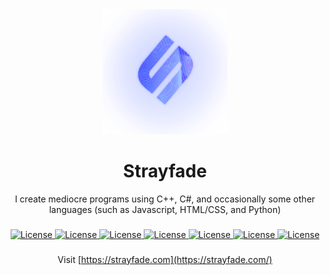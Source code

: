 <div align="center">
    <img style="width: 200px; height: 200px" src="./logo.png"/>
    <h1>Strayfade</h1>
</div>
    
<p align="center">I create mediocre programs using C++, C#, and occasionally some other languages (such as Javascript, HTML/CSS, and Python)</p>

###

<div align="center">
  <a href="https://youtube.com/Strayfade">
    <img alt="License" src="https://img.shields.io/badge/-YouTube-FF0000?style=for-the-badge&logo=Youtube&logoColor=white"/>
  </a>
  <a href="https://twitter.com/Strayfade">
    <img alt="License" src="https://img.shields.io/badge/-Twitter-1DA1F2?style=for-the-badge&logo=Twitter&logoColor=white"/>
  </a>
  <a href="https://instagram.com/strayfade_">
    <img alt="License" src="https://img.shields.io/badge/-Instagram-E4405F?style=for-the-badge&logo=Instagram&logoColor=white"/>
  </a>
  <a href="https://twitch.tv/strayfade_">
    <img alt="License" src="https://img.shields.io/badge/-Twitch-9146FF?style=for-the-badge&logo=Twitch&logoColor=white"/>
  </a>
  <a href="https://www.deviantart.com/strayfade">
    <img alt="License" src="https://img.shields.io/badge/-DeviantArt-05CC47?style=for-the-badge&logo=DeviantArt&logoColor=white"/>
  </a>
  <a href="https://www.crunchyroll.com/user/RealStrayfade">
    <img alt="License" src="https://img.shields.io/badge/-Crunchyroll-F47521?style=for-the-badge&logo=Crunchyroll&logoColor=white"/>
  </a>
  <a href="http://discord.gg/ydDddFn">
    <img alt="License" src="https://img.shields.io/badge/-Discord-5865F2?style=for-the-badge&logo=Discord&logoColor=white"/>
  </a>
</div>

### 
    
<div align="center">
    
Visit [https://strayfade.com](https://strayfade.com/)
   
</div> 




